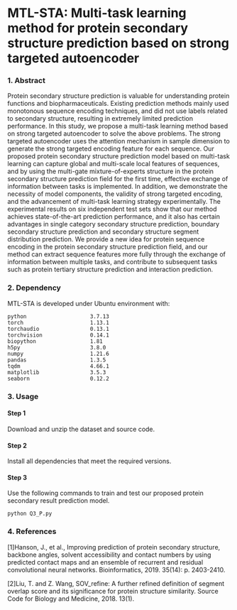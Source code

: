 # MTL-STA: Multi-task learning method for protein secondary structure prediction based on strong targeted autoencoder
### 1. Abstract
Protein secondary structure prediction is valuable for understanding protein functions and biopharmaceuticals. Existing prediction methods mainly used monotonous sequence encoding techniques, and did not use labels related to secondary structure, resulting in extremely limited prediction performance. In this study, we propose a multi-task learning method based on strong targeted autoencoder to solve the above problems. The strong targeted autoencoder uses the attention mechanism in sample dimension to generate the strong targeted encoding feature for each sequence. Our proposed protein secondary structure prediction model based on multi-task learning can capture global and multi-scale local features of sequences, and by using the multi-gate mixture-of-experts structure in the protein secondary structure prediction field for the first time, effective exchange of information between tasks is implemented. In addition, we demonstrate the necessity of model components, the validity of strong targeted encoding, and the advancement of multi-task learning strategy experimentally. The experimental results on six independent test sets show that our method achieves state-of-the-art prediction performance, and it also has certain advantages in single category secondary structure prediction, boundary secondary structure prediction and secondary structure segment distribution prediction. We provide a new idea for protein sequence encoding in the protein secondary structure prediction field, and our method can extract sequence features more fully through the exchange of information between multiple tasks, and contribute to subsequent tasks such as protein tertiary structure prediction and interaction prediction.
### 2. Dependency
MTL-STA is developed under Ubuntu environment with:
```
python                    3.7.13
torch                     1.13.1
torchaudio                0.13.1
torchvision               0.14.1
biopython                 1.81
h5py                      3.8.0
numpy                     1.21.6
pandas                    1.3.5
tqdm                      4.66.1
matplotlib                3.5.3
seaborn                   0.12.2
```
### 3. Usage
#### Step 1
Download and unzip the dataset and source code.
#### Step 2
Install all dependencies that meet the required versions.
#### Step 3
Use the following commands to train and test our proposed protein secondary result prediction model.
```
python Q3_P.py
```
### 4. References
[1]Hanson, J., et al., Improving prediction of protein secondary structure, backbone angles, solvent accessibility and contact numbers by using predicted contact maps and an ensemble of recurrent and residual convolutional neural networks. Bioinformatics, 2019. 35(14): p. 2403-2410.

[2]Liu, T. and Z. Wang, SOV_refine: A further refined definition of segment overlap score and its significance for protein structure similarity. Source Code for Biology and Medicine, 2018. 13(1).
